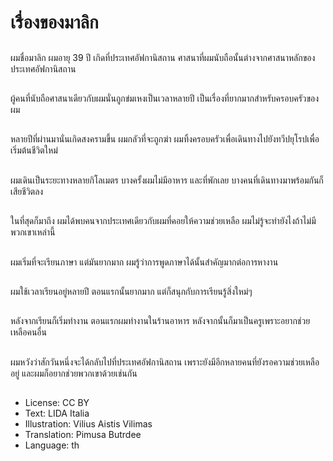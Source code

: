 # เรื่องของมาลิก

##
ผมชื่อมาลิก ผมอายุ 39 ปี เกิดที่ประเทศอัฟกานิสถาน ศาสนาที่ผมนับถือนั้นต่างจากศาสนาหลักของประเทศอัฟกานิสถาน

##
ผู้คนที่นับถือศาสนาเดียวกับผมนั่นถูกข่มเหงเป็นเวลาหลายปี เป็นเรื่องที่ยากมากสำหรับครอบครัวของผม

##
หลายปีที่ผ่านมานั่นเกิดสงครามขึ้น ผมกลัวที่จะถูกฆ่า ผมทิ้งครอบครัวเพื่อเดินทางไปยังทวีปยุโรปเพื่อเริ่มต้นชีวิตใหม่

##
ผมเดินเป็นระยะทางหลายกิโลเมตร บางครั้งผมไม่มีอาหาร และที่พักเลย บางคนที่เดินทางมาพร้อมกันก็เสียชีวิตลง

##
ในที่สุดก็มาถึง ผมได้พบคนจากประเทศเดียวกับผมที่คอยให้ความช่วยเหลือ ผมไม่รู้จะทำยังไงถ้าไม่มีพวกเขาเหล่านี้

##
ผมเริ่มที่จะเรียนภาษา แต่มันยากมาก ผมรู้ว่าการพูดภาษาได้นั้นสำคัญมากต่อการหางาน

##
ผมใช้เวลาเรียนอยู่หลายปี ตอนแรกนั้นยากมาก แต่ก็สนุกกับการเรียนรู้สิ่งใหม่ๆ

##
หลังจากเรียนก็เริ่มทำงาน ตอนแรกผมทำงานในร้านอาหาร หลังจากนั้นก็มาเป็นครูเพราะอยากช่วยเหลือคนอื่น

##
ผมหวังว่าสักวันหนึ่งจะได้กลับไปที่ประเทศอัฟกานิสถาน เพราะยังมีอีกหลายคนที่ยังรอความช่วยเหลืออยู่ และผมก็อยากช่วยพวกเขาด้วยเช่นกัน

##
* License: CC BY
* Text: LIDA Italia
* Illustration: Vilius Aistis Vilimas
* Translation: Pimusa Butrdee
* Language: th

